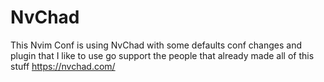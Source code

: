 # NvChad
This Nvim Conf is using NvChad with some defaults conf changes and plugin that I like to use
go support the people that already made all of this stuff
https://nvchad.com/ 